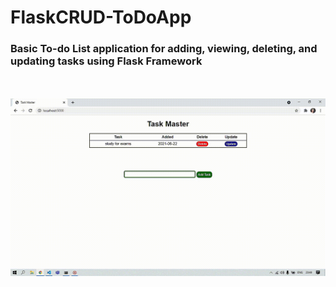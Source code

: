 # FlaskCRUD-ToDoApp
### Basic To-do List application for adding, viewing, deleting, and updating tasks using Flask Framework
<br><br>
![flasktodoapp](output.gif)
  
